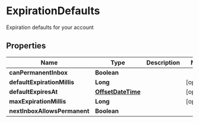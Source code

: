 

# ExpirationDefaults

Expiration defaults for your account
## Properties

Name | Type | Description | Notes
------------ | ------------- | ------------- | -------------
**canPermanentInbox** | **Boolean** |  | 
**defaultExpirationMillis** | **Long** |  |  [optional]
**defaultExpiresAt** | [**OffsetDateTime**](OffsetDateTime) |  |  [optional]
**maxExpirationMillis** | **Long** |  |  [optional]
**nextInboxAllowsPermanent** | **Boolean** |  | 




